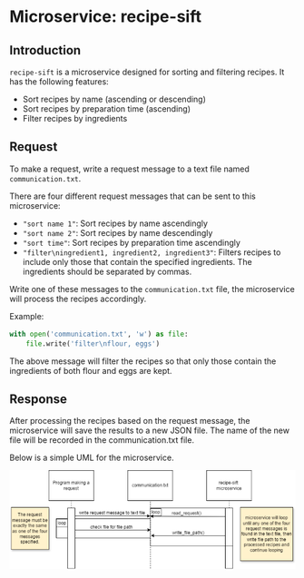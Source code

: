 # Microservice: recipe-sift

## Introduction
`recipe-sift` is a microservice designed for sorting and filtering recipes. It has the following features:
- Sort recipes by name (ascending or descending)
- Sort recipes by preparation time (ascending)
- Filter recipes by ingredients

## Request
To make a request, write a request message to a text file named `communication.txt`. 

There are four different request messages that can be sent to this microservice:
- `"sort name 1"`: Sort recipes by name ascendingly
- `"sort name 2"`: Sort recipes by name descendingly
- `"sort time"`: Sort recipes by preparation time ascendingly
- `"filter\ningredient1, ingredient2, ingredient3"`: Filters recipes to include only those that contain the specified ingredients. The ingredients should be separated by commas.

Write one of these messages to the `communication.txt` file, the microservice will process the recipes accordingly. 

Example:
```python
with open('communication.txt', 'w') as file:
    file.write('filter\nflour, eggs')
```
The above message will filter the recipes so that only those contain the ingredients of both flour and eggs are kept.

## Response
After processing the recipes based on the request message, the microservice will save the results to a new JSON file. The name of the new file will be recorded in the communication.txt file.

Below is a simple UML for the microservice.

![UML](UML.png)